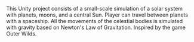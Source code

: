 This Unity project consists of a small-scale simulation of a solar system with planets, moons, and a central Sun. Player can travel between planets with a spaceship. All the movements of the celestial bodies is simulated with gravity based on Newton's Law of Gravitation. Inspired by the game Outer Wilds.
